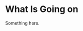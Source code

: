 [title]: # (What Is Going on)
[tags]: # (XXX)
[priority]: # (6901)
# What Is Going on
Something here.
